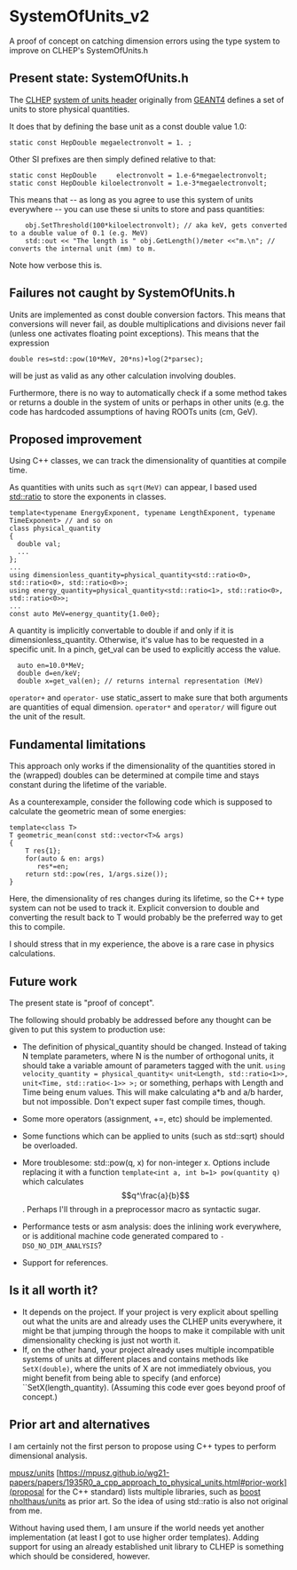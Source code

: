 

# SystemOfUnits_v2
A proof of concept on catching dimension errors using the type system to improve on CLHEP's SystemOfUnits.h

## Present state: SystemOfUnits.h

The [CLHEP](https://gitlab.cern.ch/CLHEP/CLHEP) [system of units header](https://gitlab.cern.ch/CLHEP/CLHEP/-/blob/develop/Units/Units/SystemOfUnits.h) originally from [GEANT4](https://geant4.web.cern.ch/) defines a set of units to store physical quantities. 

It does that by defining the base unit as a const double value 1.0:
```
static const HepDouble megaelectronvolt = 1. ;
```
Other SI prefixes are then simply defined relative to that:
```
static const HepDouble     electronvolt = 1.e-6*megaelectronvolt;
static const HepDouble kiloelectronvolt = 1.e-3*megaelectronvolt;
```

This means that -- as long as you agree to use this system of units everywhere -- you can use these si units to store and pass quantities:
```
    obj.SetThreshold(100*kiloelectronvolt); // aka keV, gets converted to a double value of 0.1 (e.g. MeV)
    std::out << "The length is " obj.GetLength()/meter <<"m.\n"; // converts the internal unit (mm) to m. 
```

Note how verbose this is. 

## Failures not caught by SystemOfUnits.h

Units are implemented as const double conversion factors. This means that conversions will never fail, as double multiplications and divisions never fail (unless one activates floating point exceptions). 
This means that the expression
```
double res=std::pow(10*MeV, 20*ns)+log(2*parsec);
```
will be just as valid as any other calculation involving doubles. 

Furthermore, there is no way to automatically check if a some method takes or returns a double in the system of units or perhaps in other units (e.g. the code has hardcoded assumptions of having ROOTs units (cm, GeV).

## Proposed improvement
Using C++ classes, we can track the dimensionality of quantities at compile time. 

As quantities with units such as ``sqrt(MeV)`` can appear, I based used [std::ratio](https://en.cppreference.com/w/cpp/numeric/ratio/ratio) to store the exponents in classes. 

```
template<typename EnergyExponent, typename LengthExponent, typename TimeExponent> // and so on
class physical_quantity
{
  double val;
  ...
};
...
using dimensionless_quantity=physical_quantity<std::ratio<0>, std::ratio<0>, std::ratio<0>>;
using energy_quantity=physical_quantity<std::ratio<1>, std::ratio<0>, std::ratio<0>>;
...
const auto MeV=energy_quantity{1.0e0};
```
A quantity is implicitly convertable to double if and only if it is dimensionless_quantity. 
Otherwise, it's value has to be requested in a specific unit. In a pinch, get_val can be used to explicitly access the value. 
```
  auto en=10.0*MeV;
  double d=en/keV;
  double x=get_val(en); // returns internal representation (MeV)
```
``operator+`` and ``operator-`` use static_assert to make sure that both arguments are quantities of equal dimension. 
``operator*`` and ``operator/`` will figure out the unit of the result. 

## Fundamental limitations

This approach only works if the dimensionality of the quantities stored in the (wrapped) doubles can be determined at compile time and stays constant during the lifetime of the variable. 

As a counterexample, consider the following code which is supposed to calculate the geometric mean of some energies:
```
template<class T>
T geometric_mean(const std::vector<T>& args)
{
    T res{1};
    for(auto & en: args)
       res*=en;
    return std::pow(res, 1/args.size());
}
```
Here, the dimensionality of res changes during its lifetime, so the C++ type system can not be used to track it. 
Explicit conversion to double and converting the result back to T would probably be the preferred way to get this to compile. 

I should stress that in my experience, the above is a rare case in physics calculations.

## Future work

The present state is "proof of concept". 

The following should probably be addressed before any thought can be given to put this system to production use:
* The definition of physical_quantity should be changed. Instead of taking N template parameters, where N is the number of orthogonal units, it should take a variable amount of parameters tagged with the unit. 
```using velocity_quantity = physical_quantity< unit<Length, std::ratio<1>>, unit<Time, std::ratio<-1>> >;``` 
or something, perhaps with Length and Time being enum values. 
This will make calculating a*b and a/b harder, but not impossible. Don't expect super fast compile times, though. 

* Some more operators (assignment, +=, etc) should be implemented. 
* Some functions which can be applied to units (such as std::sqrt) should be overloaded.
* More troublesome: std::pow(q, x) for non-integer x. Options include replacing it with a function ``template<int a, int b=1> pow(quantity q)`` which calculates $$q^\frac{a}{b}$$. Perhaps I'll through in a preprocessor macro as syntactic sugar.  
* Performance tests or asm analysis: does the inlining work everywhere, or is additional machine code generated compared to ``-DSO_NO_DIM_ANALYSIS``?
* Support for references.

## Is it all worth it?

* It depends on the project. If your project is very explicit about spelling out what the units are and already uses the CLHEP units everywhere, it might be that jumping through the hoops to make it compilable with unit dimensionality checking is just not worth it. 
* If, on the other hand, your project already uses multiple incompatible systems of units at different places and contains methods like ``SetX(double)``, where the units of X are not immediately obvious, you might benefit from being able to specify (and enforce) ``SetX(length_quantity). (Assuming this code ever goes beyond proof of concept.)

## Prior art and alternatives

I am certainly not the first person to propose using C++ types to perform dimensional analysis. 

[mpusz/units](https://github.com/mpusz/units) [https://mpusz.github.io/wg21-papers/papers/1935R0_a_cpp_approach_to_physical_units.html#prior-work](proposal for the C++ standard) lists multiple libraries, such as [boost](https://www.boost.org/doc/libs/1_70_0/doc/html/boost_units.html)  [nholthaus/units](https://github.com/nholthaus/units) as prior art. So the idea of using std::ratio is also not original from me. 

Without having used them, I am unsure if the world needs yet another implementation (at least I got to use higher order templates). Adding support for using an already established unit library to CLHEP is something which should be considered, however. 
